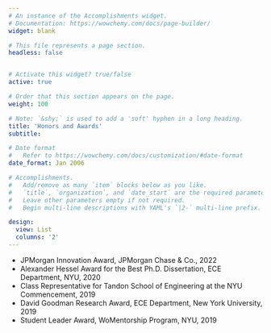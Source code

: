 ```yaml
---
# An instance of the Accomplishments widget.
# Documentation: https://wowchemy.com/docs/page-builder/
widget: blank

# This file represents a page section.
headless: false


# Activate this widget? true/false
active: true

# Order that this section appears on the page.
weight: 100

# Note: `&shy;` is used to add a 'soft' hyphen in a long heading.
title: 'Honors and Awards'
subtitle:

# Date format
#   Refer to https://wowchemy.com/docs/customization/#date-format
date_format: Jan 2006

# Accomplishments.
#   Add/remove as many `item` blocks below as you like.
#   `title`, `organization`, and `date_start` are the required parameters.
#   Leave other parameters empty if not required.
#   Begin multi-line descriptions with YAML's `|2-` multi-line prefix.  

design:
  view: List
  columns: '2'
---
```

- JPMorgan Innovation Award, JPMorgan Chase & Co., 2022
- Alexander Hessel Award for the Best Ph.D. Dissertation, ECE Department, NYU, 2020
- Class Representative for Tandon School of Engineering at the NYU Commencement, 2019
- David Goodman Research Award, ECE Department, New York University, 2019
- Student Leader Award, WoMentorship Program, NYU, 2019

